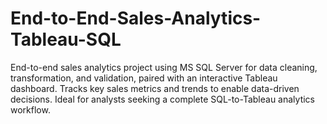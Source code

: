  # End-to-End-Sales-Analytics-Tableau-SQL
End-to-end sales analytics project using MS SQL Server for data cleaning, transformation, and validation, paired with an interactive Tableau dashboard. Tracks key sales metrics and trends to enable data-driven decisions. Ideal for analysts seeking a complete SQL-to-Tableau analytics workflow.
